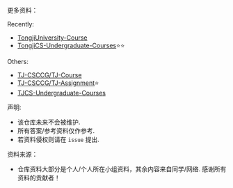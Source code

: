 更多资料：

Recently: 
- [TongjiUniversity-Course](https://github.com/italas12138/TongjiUniversity-Course)
- [TongjiCS-Undergraduate-Courses](https://github.com/youknowwhom/TongjiCS-Undergraduate-Courses)⭐⭐

Others:
- [TJ-CSCCG/TJ-Course](https://github.com/TJ-CSCCG/TJCS-Course)
- [TJ-CSCCG/TJ-Assignment](https://github.com/TJ-CSCCG/TJCS-Assignment)⭐
- [TJCS-Undergraduate-Courses](https://github.com/zzhuncle/TJCS-Undergraduate-Courses)



声明:
- 该仓库未来不会被维护.
- 所有答案/参考资料仅作参考.
- 若资料侵权则请在 `issue` 提出.


资料来源：
- 仓库资料大部分是个人/个人所在小组资料，其余内容来自同学/网络. 感谢所有资料的贡献者！
